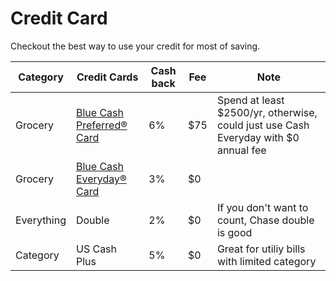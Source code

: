 # Credit Card

Checkout the best way to use your credit for most of saving.

| Category | Credit Cards | Cash back | Fee | Note |
| --- | --- | --- | --- | --- |
| Grocery | [Blue Cash Preferred® Card](https://americanexpress.com/en-us/referral/blue-cash-preferred-credit-card?ref=WEIJILx4eI&xl=cp108t) | 6% | $75 | Spend at least $2500/yr, otherwise, could just use Cash Everyday with $0 annual fee |
| Grocery | [Blue Cash Everyday® Card](https://www.americanexpress.com/us/credit-cards/card/blue-cash-everyday) | 3% | $0 | |
| Everything | Double | 2% | $0 | If you don't want to count, Chase double is good |
| Category | US Cash Plus | 5% | $0 | Great for utiliy bills with limited category |
